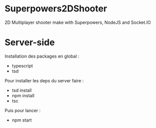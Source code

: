 # Superpowers2DShooter
2D Multiplayer shooter make with Superpowers, NodeJS and Socket.IO

# Server-side

Installation des packages en global :

- typescript
- tsd

Pour installer les deps du server faire :

- tsd install
- npm install
- tsc

Puis pour lancer :

- npm start
